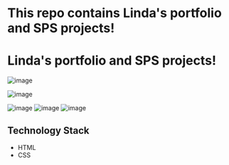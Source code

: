 
# This repo contains Linda's portfolio and SPS projects!
# Linda's portfolio and SPS projects!

![image](https://github.com/LindaNayeli104/SPS-MyPortfolio/assets/42613217/1812d4b3-c29a-4ffa-b3cb-1fc90fa9d52e)


![image](https://github.com/LindaNayeli104/SPS-MyPortfolio/assets/42613217/7779f8f2-d442-4c4d-9b3b-e7fc6be9cae8)

![image](https://github.com/LindaNayeli104/SPS-MyPortfolio/assets/42613217/20e7ca4f-02ae-49a5-92ed-5a63a784b92f)
![image](https://github.com/LindaNayeli104/SPS-MyPortfolio/assets/42613217/7ce64b58-d1a1-444f-b02a-11e8c0b89cc4)
![image](https://github.com/LindaNayeli104/SPS-MyPortfolio/assets/42613217/8f9b59a0-52af-401a-a4f7-c1a36278ff06)

## Technology Stack

 * HTML
 * CSS
